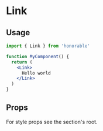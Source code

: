 # Link

## Usage

```jsx
import { Link } from 'honorable'

function MyComponent() {
  return (
    <Link>
      Hello world
    </Link>
  )
}
```

## Props

For style props see the section's root.
